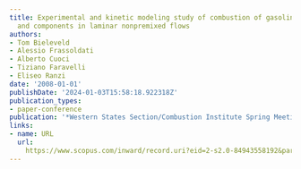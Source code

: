 ```yaml
---
title: Experimental and kinetic modeling study of combustion of gasoline, its surrogates
  and components in laminar nonpremixed flows
authors:
- Tom Bieleveld
- Alessio Frassoldati
- Alberto Cuoci
- Tiziano Faravelli
- Eliseo Ranzi
date: '2008-01-01'
publishDate: '2024-01-03T15:58:18.922318Z'
publication_types:
- paper-conference
publication: '*Western States Section/Combustion Institute Spring Meeting 2008*'
links:
- name: URL
  url: 
    https://www.scopus.com/inward/record.uri?eid=2-s2.0-84943558192&partnerID=40&md5=b7a9975b919c8d88f0923079d4e2014e
---
```

